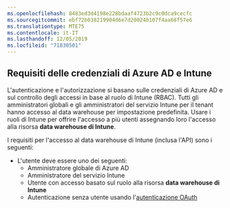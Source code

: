 ```yaml
---
ms.openlocfilehash: 8483ed3d4198e228bdaaf4723b2c9c0dca9cecfc
ms.sourcegitcommit: ebf72b038219904d6e7d20024b107f4aa68f57e6
ms.translationtype: MTE75
ms.contentlocale: it-IT
ms.lasthandoff: 12/05/2019
ms.locfileid: "71830501"
---
```

<!-- This include is part of the Intune Data Warehouse documentation. -->

## <a name="azure-ad-and-intune-credential-requirements"></a>Requisiti delle credenziali di Azure AD e Intune

L'autenticazione e l'autorizzazione si basano sulle credenziali di Azure AD e sul controllo degli accessi in base al ruolo di Intune (RBAC). Tutti gli amministratori globali e gli amministratori del servizio Intune per il tenant hanno accesso al data warehouse per impostazione predefinita. Usare i ruoli di Intune per offrire l'accesso a più utenti assegnando loro l'accesso alla risorsa **data warehouse di Intune**.

I requisiti per l'accesso al data warehouse di Intune (inclusa l'API) sono i seguenti:

- L'utente deve essere uno dei seguenti:
  - Amministratore globale di Azure AD
  - Amministratore del servizio Intune
  - Utente con accesso basato sul ruolo alla risorsa **data warehouse di Intune**
  - Autenticazione senza utente usando l'[autenticazione OAuth](../developer/data-warehouse-app-only-auth.md) 

